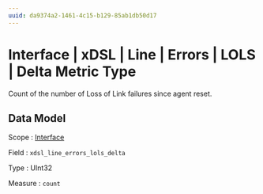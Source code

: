 ```yaml
---
uuid: da9374a2-1461-4c15-b129-85ab1db50d17
---
```

# Interface | xDSL | Line | Errors | LOLS | Delta Metric Type

Count of the number of Loss of Link failures since agent reset.

## Data Model

Scope
: [Interface](../../../../../../scopes/interface.md)

Field
: `xdsl_line_errors_lols_delta`

Type
: UInt32

Measure
: `count`
